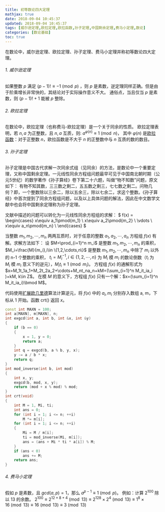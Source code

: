 ```yaml
---
title: 初等数论四大定理
mathjax: true
date: 2018-09-04 10:45:37
updated: 2018-09-04 10:45:37
tags: [威尔逊定理,欧拉定理,欧拉函数,孙子定理,中国剩余定理,费马小定理,数论]
categories: [数论基础]
toc: true
---
```



在数论中，威尔逊定理、欧拉定理、孙子定理、费马小定理并称初等数论四大定理。

###### 1. 威尔逊定理
如果整数 $p$ 满足 $(p-1)!\equiv-1\pmod p$ ，则 $p$ 是素数，逆定理同样正确。但是由于阶乘增长非常快的，其结论对于实际操作意义不大。
通俗点，当且仅当 $p$ 是素数，则 $(p-1)!+1$ 能被 $p$ 整除。

###### 2. 欧拉定理
在数论中，欧拉定理（也称费马-欧拉定理）是一个关于同余的性质。
欧拉定理表明，若 $n,a$ 为正整数，且 $n,a$ 互质，则:
$a^{\varphi(n)}\equiv 1\pmod n$，
其中 $\varphi(n)$ 是[欧拉函数](https://gukaifeng.me/2018/10/03/%E6%AC%A7%E6%8B%89%E5%87%BD%E6%95%B0/)：对于正整数 $n$，欧拉函数是不大于 $n$ 的正整数中与 $n$ 互质的数的数目。 <!--more-->

###### 3. 孙子定理
孙子定理是中国古代求解一次同余式组（见同余）的方法，是数论中一个重要定理，又称中国剩余定理。一元线性同余方程组问题最早可见于中国南北朝时期（公元5世纪）的数学著作《孙子算经》卷下第二十六题，叫做“物不知数”问题，原文如下：
有物不知其数，三三数之剩二，五五数之剩三，七七数之剩二。问物几何？即，一个整数除以三余二，除以五余三，除以七余二，求这个整数。《孙子算经》中首次提到了同余方程组问题，以及以上具体问题的解法，因此在中文数学文献中也会将中国剩余定理称为孙子定理。

文献中描述的问题可以转化为一元线性同余方程组的求解：
$
f(x) = 
\begin{cases}
x\equiv a_1\pmod{m_1} \\
x\equiv a_2\pmod{m_2} \\
\vdots \\
x\equiv a_n\pmod{m_n} \\
\end{cases}
$

当整数 $m_1,m_2,\cdots,m_n$ 两两互质时，对于任意的整数 $a_1,a_2,\cdots,a_n$ 方程组 $f(x)$ 有解。求解方法如下：
设 $M=\prod_{i=1}^n m_i$ 是整数 $m_1,m_2,\cdots,m_n$ 的乘积，
$M_i=\frac{M}{m_i},i\in \{1,2,\cdots,n\}$ 是整数 $m_1,m_2,\cdots,m_n$ 中除了 $m_i$ 以外的 n-1 个整数的乘积，
$t_i=M_i^{-1},i\in\{1,2,\cdots,n\}$ 为 $M_i$ 模 $m_i$ 的数论倒数（$t_i$ 为 $M_i$ 模 $m_i$ 意义下的逆元），$M_it_i\equiv1\pmod {m_i}$。
方程组 $f(x)$ 的通解形式为 $x=M_1t_1a_1+M_2t_2a_2+\cdots+M_nt_na_n+kM=(\sum_{i=1}^n M_it_ia_i )+kM, k\in Z$。
在模 $M$ 的意义下，方程组 $f(x)$ 只有一个解：$x=(\sum_{i=1}^n M_it_ia_i)\bmod M$。

代码使用[扩展欧几里德](https://gukaifeng.me/2018/08/31/%E6%89%A9%E5%B1%95%E6%AC%A7%E5%87%A0%E9%87%8C%E5%BE%B7/)算法计算逆元，将 $f(x)$ 中的 $a_i,m_i$ 分别存入数组 a, m，下标从 1 开始。函数 crt() 返回 $x$。
```cpp
const int MAXN = 100;
int a[MAXN], m[MAXN], n;
int exgcd(int a, int b, int &x, int &y)
{
    if (b == 0)
    {
        x = 1, y = 0;
        return a;
    }
    int q = exgcd(b, a % b, y, x);
    y -= a / b * x;
    return q;
}
int mod_inverse(int b, int mod)
{
    int x, y;
    exgcd(b, mod, x, y);
    return (mod + x % mod) % mod;
}
int crt(void)
{
    int M = 1, Mi, ti;
    int ans = 0;
    for (int i = 1; i <= n; ++i)
        M *= m[i];
    for (int i = 1; i <= n; ++i)
    {
        Mi = M / m[i];
        ti = mod_inverse(Mi, m[i]);
        ans = (ans + Mi * ti * a[i]) % M;
    }
    if (ans < 0)
        ans += M;
    return ans;
}
```

###### 4. 费马小定理
假如 $p$ 是素数，且 $gcd(a,p)=1$，那么 $a^{p-1}\equiv1\pmod p$。
例如：计算 $2^{100}$ 除以 $13$ 的余数。
$2^{100}\equiv 2^{12\times 8+4}\pmod {13}\equiv {2^{12}}^8\times 2^4\pmod {13}\equiv 1^8\times 16\pmod {13}\equiv 16\pmod {13}\equiv 3\pmod {13}$